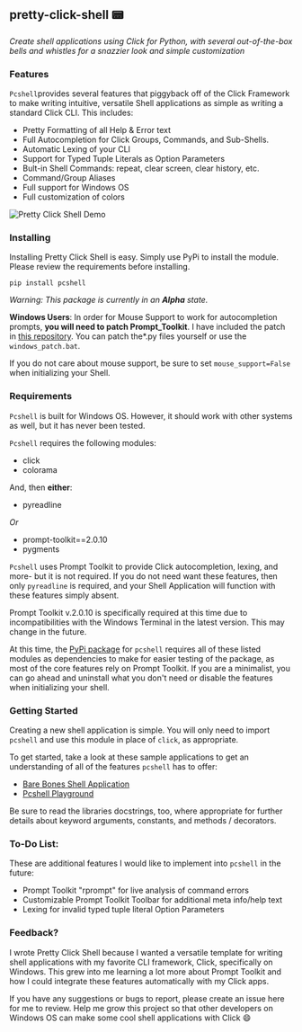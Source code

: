 ## pretty-click-shell :pager:
*Create shell applications using Click for Python, with several out-of-the-box bells and whistles for a snazzier look and simple customization*

### Features
`Pcshell`provides several features that piggyback off of the Click Framework to make writing intuitive, versatile Shell applications as simple as writing a standard Click CLI. This includes:

 - Pretty Formatting of all Help & Error text
 - Full Autocompletion for Click Groups, Commands, and Sub-Shells.
 - Automatic Lexing of your CLI
 - Support for Typed Tuple Literals as Option Parameters
 - Bult-in Shell Commands: repeat, clear screen, clear history, etc.
 - Command/Group Aliases
 - Full support for Windows OS
 - Full customization of colors

![Pretty Click Shell Demo](https://github.com/xSlither/pretty-click-shell/blob/master/pcshell_demo.gif)

### Installing
Installing Pretty Click Shell is easy. Simply use PyPi to install the module. Please review the requirements before installing. 
```batch
pip install pcshell
```
*Warning: This package is currently in an **Alpha** state.*

**Windows Users**:
In order for Mouse Support to work for autocompletion prompts, **you will need to patch Prompt_Toolkit**. I have included the patch in [this repository](https://github.com/xSlither/pretty-click-shell/tree/master/setup). You can patch the*.py files yourself or use the `windows_patch.bat`.

If you do not care about mouse support, be sure to set `mouse_support=False` when initializing your Shell.

### Requirements
`Pcshell` is built for Windows OS. However, it should work with other systems as well, but it has never been tested.

`Pcshell` requires the following modules:

 - click
 - colorama

And, then **either**:

 - pyreadline

*Or*

 - prompt-toolkit==2.0.10
 - pygments

`Pcshell` uses Prompt Toolkit to provide Click autocompletion, lexing, and more- but it is not required. If you do not need want these features, then only `pyreadline` is required, and your Shell Application will function with these features simply absent.

Prompt Toolkit v.2.0.10 is specifically required at this time due to incompatibilities with the Windows Terminal in the latest version. This may change in the future.

At this time, the [PyPi package](https://pypi.org/project/pcshell/) for `pcshell` requires all of these listed modules as dependencies to make for easier testing of the package, as most of the core features rely on Prompt Toolkit. If you are a minimalist, you can go ahead and uninstall what you don't need or disable the features when initializing your shell.

### Getting Started
Creating a new shell application is simple. You will only need to import `pcshell` and use this module in place of `click`, as appropriate.

To get started, take a look at these sample applications to get an understanding of all of the features `pcshell` has to offer:

 - [Bare Bones Shell Application](https://github.com/xSlither/pretty-click-shell/tree/master/testapp/python/simpapp.py)
 - [Pcshell Playground](https://github.com/xSlither/pretty-click-shell/tree/master/testapp/python/testapp.py)

Be sure to read the libraries docstrings, too, where appropriate for further details about keyword arguments,  constants, and methods / decorators.

### To-Do List:
These are additional features I would like to implement into `pcshell` in the future:

 - Prompt Toolkit "rprompt" for live analysis of command errors
 - Customizable Prompt Toolkit Toolbar for additional meta info/help text
 - Lexing for invalid typed tuple literal Option Parameters

### Feedback?
I wrote Pretty Click Shell because I wanted a versatile template for writing shell applications with my favorite CLI framework, Click, specifically on Windows. This grew into me learning a lot more about Prompt Toolkit and how I could integrate these features automatically with my Click apps.

If you have any suggestions or bugs to report, please create an issue here for me to review. Help me grow this project so that other developers on Windows OS can make some cool shell applications with Click :smile: